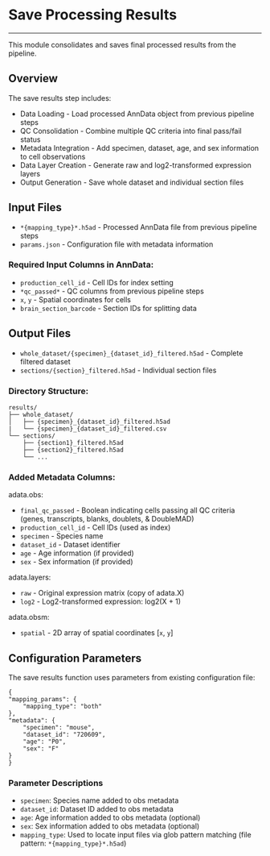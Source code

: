 # Save Processing Results
---
This module consolidates and saves final processed results from the pipeline.

## Overview
The save results step includes:

- Data Loading - Load processed AnnData object from previous pipeline steps
- QC Consolidation - Combine multiple QC criteria into final pass/fail status
- Metadata Integration - Add specimen, dataset, age, and sex information to cell observations
- Data Layer Creation - Generate raw and log2-transformed expression layers
- Output Generation - Save whole dataset and individual section files

## Input Files

- `*{mapping_type}*.h5ad` - Processed AnnData file from previous pipeline steps
- `params.json` - Configuration file with metadata information

### Required Input Columns in AnnData:

- `production_cell_id` - Cell IDs for index setting
- `*qc_passed*` - QC columns from previous pipeline steps
- `x`, `y` - Spatial coordinates for cells
- `brain_section_barcode` - Section IDs for splitting data

## Output Files

- `whole_dataset/{specimen}_{dataset_id}_filtered.h5ad` - Complete filtered dataset
- `sections/{section}_filtered.h5ad` - Individual section files

### Directory Structure:

    results/
    ├── whole_dataset/
    │   ├── {specimen}_{dataset_id}_filtered.h5ad
    |   └── {specimen}_{dataset_id}_filtered.csv
    └── sections/
        ├── {section1}_filtered.h5ad
        ├── {section2}_filtered.h5ad
        └── ...

### Added Metadata Columns:

adata.obs:
- `final_qc_passed` - Boolean indicating cells passing all QC criteria (genes, transcripts, blanks, doublets, & DoubleMAD)
- `production_cell_id` - Cell IDs (used as index)
- `specimen` - Species name
- `dataset_id` - Dataset identifier
- `age` - Age information (if provided)
- `sex` - Sex information (if provided)

adata.layers:
- `raw` - Original expression matrix (copy of adata.X)
- `log2` - Log2-transformed expression: log2(X + 1)

adata.obsm:
- `spatial` - 2D array of spatial coordinates [`x`, `y`]

## Configuration Parameters
The save results function uses parameters from existing configuration file:

    {
    "mapping_params": {
        "mapping_type": "both"
    }, 
    "metadata": {
        "specimen": "mouse",
        "dataset_id": "720609",
        "age": "P0",
        "sex": "F"
    }
    }
  
### Parameter Descriptions

- `specimen`: Species name added to obs metadata
- `dataset_id`: Dataset ID added to obs metadata
- `age`: Age information added to obs metadata (optional)
- `sex`: Sex information added to obs metadata (optional)
- `mapping_type`: Used to locate input files via glob pattern matching (file pattern: `*{mapping_type}*.h5ad`)
